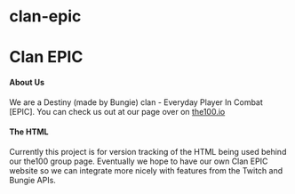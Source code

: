 # clan-epic
<h1>Clan EPIC</h1>

<h4>About Us</h4>
We are a Destiny (made by Bungie) clan - Everyday Player In Combat [EPIC].
You can check us out at our page over on <a href="https://www.the100.io/groups/1412">the100.io</a>

<h4>The HTML</h4>
Currently this project is for version tracking of the HTML being used behind our the100 group page.
Eventually we hope to have our own Clan EPIC website so we can integrate more nicely with features from the Twitch and Bungie APIs.
